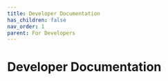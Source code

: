 ```yaml
---
title: Developer Documentation
has_children: false
nav_order: 1
parent: For Developers
---
```


# Developer Documentation

